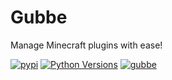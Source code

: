 # Gubbe

Manage Minecraft plugins with ease!

[![pypi](https://img.shields.io/pypi/v/gubbe)](https://pypi.org/project/gubbe)
[![Python Versions](https://img.shields.io/pypi/pyversions/gubbe)](https://pypi.org/project/gubbe)
[![gubbe](https://snapcraft.io//gubbe/badge.svg)](https://snapcraft.io/gubbe)
